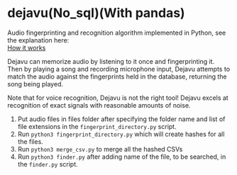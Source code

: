 dejavu(No_sql)(With pandas)
==========

Audio fingerprinting and recognition algorithm implemented in Python, see the explanation here:  
[How it works](http://willdrevo.com/fingerprinting-and-audio-recognition-with-python/)

Dejavu can memorize audio by listening to it once and fingerprinting it. Then by playing a song and recording microphone input, Dejavu attempts to match the audio against the fingerprints held in the database, returning the song being played. 

Note that for voice recognition, Dejavu is not the right tool! Dejavu excels at recognition of exact signals with reasonable amounts of noise.


1. Put audio files in files folder after specifying the folder name and list of file extensions in the `fingerprint_directory.py` script.
2. Run `python3 fingerprint_directory.py` which will create hashes for all the files. 
3. Run `python3 merge_csv.py` to merge all the hashed CSVs
4. Run `python3 finder.py` after adding name of the file, to be searched, in the `finder.py` script.
